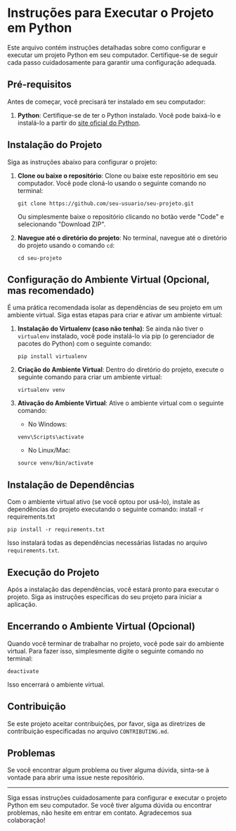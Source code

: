 # Instruções para Executar o Projeto em Python

Este arquivo contém instruções detalhadas sobre como configurar e executar um projeto Python em seu computador. Certifique-se de seguir cada passo cuidadosamente para garantir uma configuração adequada.

## Pré-requisitos

Antes de começar, você precisará ter instalado em seu computador:

1. **Python**: Certifique-se de ter o Python instalado. Você pode baixá-lo e instalá-lo a partir do [site oficial do Python](https://www.python.org/).

## Instalação do Projeto

Siga as instruções abaixo para configurar o projeto:

1. **Clone ou baixe o repositório**: Clone ou baixe este repositório em seu computador. Você pode cloná-lo usando o seguinte comando no terminal:

    ```
    git clone https://github.com/seu-usuario/seu-projeto.git
    ```

    Ou simplesmente baixe o repositório clicando no botão verde "Code" e selecionando "Download ZIP".

2. **Navegue até o diretório do projeto**: No terminal, navegue até o diretório do projeto usando o comando `cd`:

    ```
    cd seu-projeto
    ```

## Configuração do Ambiente Virtual (Opcional, mas recomendado)

É uma prática recomendada isolar as dependências de seu projeto em um ambiente virtual. Siga estas etapas para criar e ativar um ambiente virtual:

1. **Instalação do Virtualenv (caso não tenha)**: Se ainda não tiver o `virtualenv` instalado, você pode instalá-lo via pip (o gerenciador de pacotes do Python) com o seguinte comando:

    ```
    pip install virtualenv
    ```

2. **Criação do Ambiente Virtual**: Dentro do diretório do projeto, execute o seguinte comando para criar um ambiente virtual:

    ```
    virtualenv venv
    ```

3. **Ativação do Ambiente Virtual**: Ative o ambiente virtual com o seguinte comando:

    - No Windows:

    ```
    venv\Scripts\activate
    ```

    - No Linux/Mac:

    ```
    source venv/bin/activate
    ```

## Instalação de Dependências

Com o ambiente virtual ativo (se você optou por usá-lo), instale as dependências do projeto executando o seguinte comando:
install -r requirements.txt
    
    
    pip install -r requirements.txt
   

Isso instalará todas as dependências necessárias listadas no arquivo `requirements.txt`.

## Execução do Projeto

Após a instalação das dependências, você estará pronto para executar o projeto. Siga as instruções específicas do seu projeto para iniciar a aplicação.

## Encerrando o Ambiente Virtual (Opcional)

Quando você terminar de trabalhar no projeto, você pode sair do ambiente virtual. Para fazer isso, simplesmente digite o seguinte comando no terminal:

    deactivate
Isso encerrará o ambiente virtual.

## Contribuição

Se este projeto aceitar contribuições, por favor, siga as diretrizes de contribuição especificadas no arquivo `CONTRIBUTING.md`.

## Problemas

Se você encontrar algum problema ou tiver alguma dúvida, sinta-se à vontade para abrir uma issue neste repositório.

---

Siga essas instruções cuidadosamente para configurar e executar o projeto Python em seu computador. Se você tiver alguma dúvida ou encontrar problemas, não hesite em entrar em contato. Agradecemos sua colaboração!


